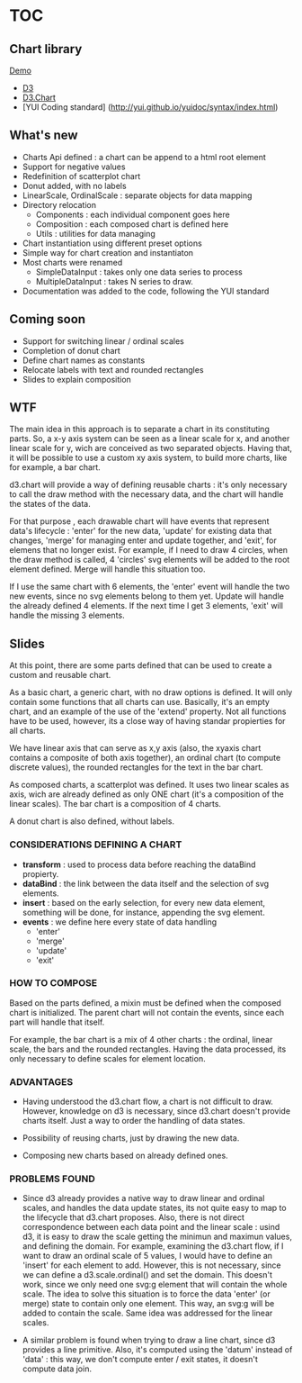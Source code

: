 
# TOC

## Chart library

[Demo](index.html)

- [D3](http://d3js.org/)
- [D3.Chart](https://github.com/misoproject/d3.chart/)
- [YUI Coding standard] (http://yui.github.io/yuidoc/syntax/index.html)

## What's new

- Charts Api defined : a chart can be append to a html root element
- Support for negative values
- Redefinition of scatterplot chart
- Donut added, with no labels
- LinearScale, OrdinalScale : separate objects for data mapping
- Directory relocation 
  + Components : each individual component goes here
  + Composition : each composed chart is defined here
  + Utils : utilities for data managing
- Chart instantiation using different preset options
- Simple way for chart creation and instantiaton
- Most charts were renamed
  + SimpleDataInput : takes only one data series to process
  + MultipleDataInput : takes N series to draw. 
- Documentation was added to the code, following the YUI standard


## Coming soon

 - Support for switching linear / ordinal scales
 - Completion of donut chart 
 - Define chart names as constants
 - Relocate labels with text and rounded rectangles
 - Slides to explain composition

## WTF

The main idea in this approach is to separate a chart in its constituting parts. So, a x-y axis system can be seen as a linear scale for x, and another linear scale for y, wich are conceived as two separated objects. Having that, it will be possible to use a custom xy axis system, to build more charts, like for example, a bar chart.

d3.chart will provide a way of defining reusable charts : it's only necessary to call the draw method with the necessary data, and the chart will handle the states of the data.

For that purpose , each drawable chart will have events that represent data's lifecycle : 'enter' for the new data, 'update' for existing data that changes, 'merge' for managing enter and update together, and 'exit', for elemens that no longer exist. For example, if I need to draw 4 circles, when the draw method is called, 4 'circles' svg elements will be added to the root element defined. Merge will handle this situation too.

If I use the same chart with 6 elements, the 'enter' event will handle the two new events, since no svg elements belong to them yet. Update will handle the already defined 4 elements. If the next time I get 3 elements, 'exit' will handle the missing 3 elements.

## Slides

At this point, there are some parts defined that can be used to create a custom and reusable chart.

As a basic chart, a generic chart, with no draw options is defined. It will only contain some functions that all charts can use. Basically, it's an empty chart, and an example of the use of the 'extend' property. Not all functions have to be used, however, its a close way of having standar propierties for all charts.

We have linear axis that can serve as x,y axis (also, the xyaxis chart contains a composite of both axis together), an ordinal chart (to compute discrete values), the rounded rectangles for the text in the bar chart.

As composed charts, a scatterplot was defined. It uses two linear scales as axis, wich are already defined as only ONE chart (it's a composition of the linear scales). The bar chart is a composition of 4 charts.

A donut chart is also defined, without labels.

### CONSIDERATIONS DEFINING A CHART

- **transform** : used to process data before reaching the dataBind propierty.
- **dataBind** : the link between the data itself and the selection of svg elements.
- **insert** : based on the early selection, for every new data element, something will be 
  done, for instance, appending the svg element.
- **events** : we define here every state of data handling
    + 'enter'
    + 'merge'
    + 'update'
    + 'exit'

### HOW TO COMPOSE

Based on the parts defined, a mixin must be defined when the composed chart is initialized. The parent chart will not contain the events, since each part will handle that itself.

For example, the bar chart is a mix of 4 other charts : the ordinal, linear scale, the bars and the rounded rectangles. Having the data processed, its only necessary to define scales for element location.

### ADVANTAGES

- Having understood the d3.chart flow, a chart is not difficult to draw. However, knowledge on d3 is necessary, since d3.chart doesn't provide charts itself. Just a way to order the handling of data states.

- Possibility of reusing charts, just by drawing the new data.

- Composing new charts based on already defined ones.

### PROBLEMS FOUND

- Since d3 already provides a native way to draw linear and ordinal scales, and handles the data 
  update states, its not quite easy to map to the lifecycle that d3.chart proposes. Also, there is 
  not direct correspondence between each data point and the linear scale : usind d3, it is easy to 
  draw the scale getting the minimun and maximun values, and defining the domain.
  For example, examining the d3.chart flow, if I want to draw an ordinal scale of 5  values, I would
  have to define an 'insert' for each element to add. However, this is not necessary, since we can 
  define a d3.scale.ordinal() and set the domain.
  This doesn't work, since we only need one svg:g element that will contain the whole scale. The idea
  to solve this situation is to force the data 'enter' (or merge) state to contain only one element. 
  This way, an svg:g will be added to contain the scale. Same idea was addressed for the linear scales.

- A similar problem is found when trying to draw a line chart, since d3 provides a line primitive. Also,
  it's computed using the 'datum' instead of 'data' : this way, we don't compute enter / exit states, it 
  doesn't compute data join.
  
  